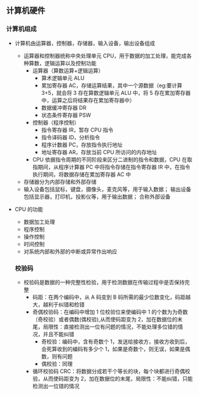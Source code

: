 ## 计算机硬件

### 计算机组成

- 计算机由运算器，控制器，存储器，输入设备，输出设备组成
  - 运算器和控制器统称中央处理单元 CPU，用于数据的加工处理，能完成各种算数，逻辑运算以及控制功能
    - 运算器（算数运算+逻辑运算）
      - 算术逻辑单元 ALU
      - 累加寄存器 AC，存储运算结果，其中一个源数据（eg:要计算 3+5，就会将 3 存在算数逻辑单元 ALU 中，将 5 存在累加寄存器中，运算之后将结果存在累加寄存器中）
      - 数据缓冲寄存器 DR
      - 状态条件寄存器 PSW
    - 控制器（程序控制）
      - 指令寄存器 IR，暂存 CPU 指令
      - 指令译码器 ID，分析指令
      - 程序计数器 PC，存放指令执行地址
      - 地址寄存器 AR，存放当前 CPU 所访问的内存地址
    - CPU 依据指令周期的不同阶段来区分二进制的指令和数据，CPU 在取指期间，从程序计算器 PC 中将指令存储在指令寄存器 IR 中，在指令执行期间，将数据存储在累加寄存器 AC 中
  - 存储器分为内部存储和外部存储
  - 输入设备包括鼠标，键盘，摄像头，麦克风等，用于输入数据； 输出设备包括显示器，打印机，投影仪等，用于输出数据； 合称外部设备
- CPU 的功能

  - 数据加工处理
  - 程序控制
  - 操作控制
  - 时间控制
  - 对系统内部和外部的中断或异常作出响应

  ### 校验码

  - 校验码是数据的一种完整性检验，用于检测数据在传输过程中是否保持完整
    - 码距：在两个编码中，从 A 码变到 B 码所需的最少位数变化，码距越大，越利于纠错和检错
    - 奇偶校验码：在编码中增加 1 位校验位来使编码中 1 的个数为为奇数（奇校验）或者偶数(偶校验),从而使码距变为 2，加在数据位的末尾，局限性：直接检测出一位有问题的情况，不能处理多位错的情况，并且不能纠错
      - 奇校验：编码中，含有奇数个 1，发送给接收方，接收方收到后，会死算收到的编码有多少个 1，如果是奇数个，则无误，如果是偶数，则有问题
      - 偶校验：同理
    - 循环校验码 CRC：将数据分成若干个等长的块，每个块都进行奇偶校验，从而使码距变为 2，加在数据位的末尾，局限性：不能纠错，只能检测出一位错的情况

